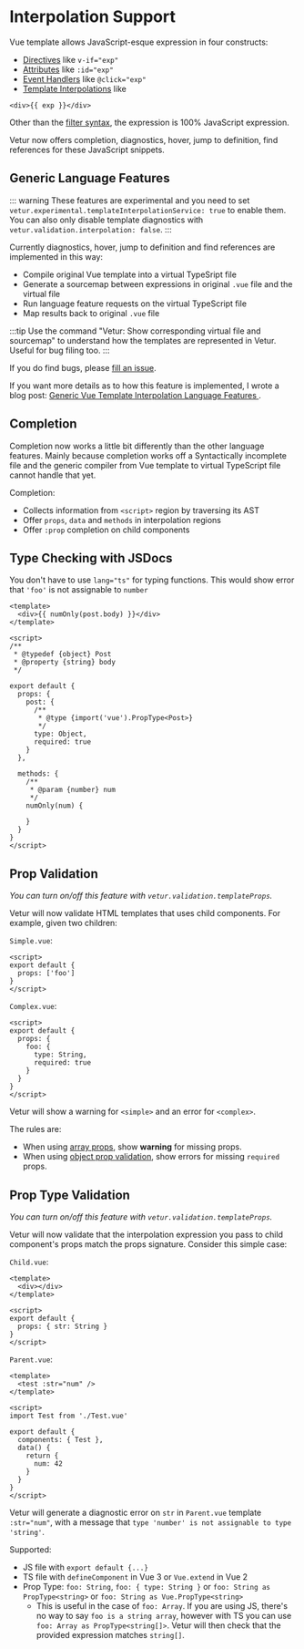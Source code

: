 # Interpolation Support

Vue template allows JavaScript-esque expression in four constructs:

- [Directives](https://vuejs.org/v2/guide/syntax.html#Directives) like `v-if="exp"`
- [Attributes](https://vuejs.org/v2/guide/syntax.html#Attributes) like `:id="exp"`
- [Event Handlers](https://vuejs.org/v2/guide/events.html#Method-Event-Handlers) like `@click="exp"`
- [Template Interpolations](https://vuejs.org/v2/guide/syntax.html#Text) like
```vue
<div>{{ exp }}</div>
```

Other than the [filter syntax](https://vuejs.org/v2/guide/filters.html), the expression is 100% JavaScript expression.

Vetur now offers completion, diagnostics, hover, jump to definition, find references for these JavaScript snippets.

## Generic Language Features

::: warning
These features are experimental and you need to set `vetur.experimental.templateInterpolationService: true` to enable them. You can also only disable template diagnostics with `vetur.validation.interpolation: false`.
:::

Currently diagnostics, hover, jump to definition and find references are implemented in this way:

- Compile original Vue template into a virtual TypeSript file
- Generate a sourcemap between expressions in original `.vue` file and the virtual file
- Run language feature requests on the virtual TypeScript file
- Map results back to original `.vue` file

:::tip
Use the command "Vetur: Show corresponding virtual file and sourcemap" to understand how the
templates are represented in Vetur. Useful for bug filing too.
:::

If you do find bugs, please [fill an issue](https://github.com/vuejs/vetur/issues).

If you want more details as to how this feature is implemented, I wrote a blog post: [Generic Vue Template Interpolation Language Features
](https://blog.matsu.io/generic-vue-template-interpolation-language-features).

## Completion

Completion now works a little bit differently than the other language features. Mainly because completion works off a
Syntactically incomplete file and the generic compiler from Vue template to virtual TypeScript file cannot handle that yet.

Completion:

- Collects information from `<script>` region by traversing its AST
- Offer `props`, `data` and `methods` in interpolation regions
- Offer `:prop` completion on child components

## Type Checking with JSDocs

You don't have to use `lang="ts"` for typing functions. This would show error that `'foo'` is not assignable to `number`

```vue
<template>
  <div>{{ numOnly(post.body) }}</div>
</template>

<script>
/**
 * @typedef {object} Post
 * @property {string} body
 */

export default {
  props: {
    post: {
      /**
       * @type {import('vue').PropType<Post>}
       */
      type: Object,
      required: true
    }
  },

  methods: {
    /**
     * @param {number} num
     */
    numOnly(num) {

    }
  }
}
</script>
```

## Prop Validation

*You can turn on/off this feature with `vetur.validation.templateProps`.*

Vetur will now validate HTML templates that uses child components. For example, given two children:

`Simple.vue`:

```vue
<script>
export default {
  props: ['foo']
}
</script>
```

`Complex.vue`:

```vue
<script>
export default {
  props: {
    foo: {
      type: String,
      required: true
    }
  }
}
</script>
```

Vetur will show a warning for `<simple>` and an error for `<complex>`.

The rules are:

- When using [array props](https://vuejs.org/v2/guide/components-props.html#Prop-Types), show **warning** for missing props.
- When using [object prop validation](https://vuejs.org/v2/guide/components-props.html#Prop-Validation), show errors for missing `required` props.

## Prop Type Validation

*You can turn on/off this feature with `vetur.validation.templateProps`.*

Vetur will now validate that the interpolation expression you pass to child component's props match the props signature. Consider this simple case:

`Child.vue`:

```vue
<template>
  <div></div>
</template>

<script>
export default {
  props: { str: String }
}
</script>
```

`Parent.vue`:

```vue
<template>
  <test :str="num" />
</template>

<script>
import Test from './Test.vue'

export default {
  components: { Test },
  data() {
    return {
      num: 42
    }
  }
}
</script>
```

Vetur will generate a diagnostic error on `str` in `Parent.vue` template `:str="num"`, with a message that `type 'number' is not assignable to type 'string'`.

Supported:

- JS file with `export default {...}`
- TS file with `defineComponent` in Vue 3 or `Vue.extend` in Vue 2
- Prop Type: `foo: String`, `foo: { type: String }` or `foo: String as PropType<string>` or `foo: String as Vue.PropType<string>`
  - This is useful in the case of `foo: Array`. If you are using JS, there's no way to say `foo is a string array`, however with TS you can use `foo: Array as PropType<string[]>`. Vetur will then check that the provided expression matches `string[]`.